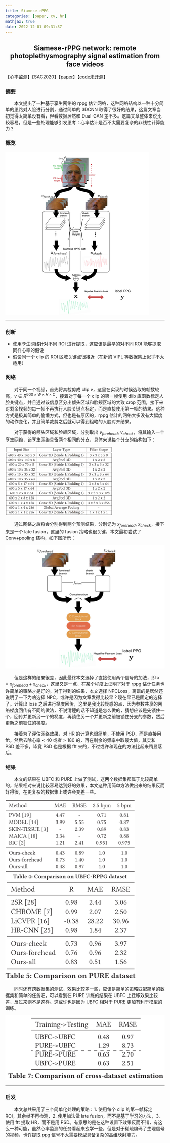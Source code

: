 ```yaml
---
title: Siamese-rPPG
categories: [paper, cv, hr]
mathjax: true
date: 2022-12-01 09:31:37
---
```


<h2><center> Siamese-rPPG network: remote photoplethysmography signal estimation from face videos </center></h2>

【心率监测】【SAC2020】【[paper](https://dl.acm.org/doi/10.1145/3341105.3373905)】【[code未开源]()】

### 摘要

&emsp;&emsp;本文提出了一种基于孪生网络的 rppg 估计网络，这种网络结构以一种十分简单的思路对人脸进行分割，通过简单的 3DCNN 取得了很好的结果，这篇文章当初觉得太简单没有看，但看数据居然和 Dual-GAN 差不多。这篇文章整体来说比较容易，但是一些处理能够引发思考：心率估计是否不太需要复杂的非线性计算能力？

### 概览

<img src="Siamese-rPPG/image-20221201152359197.png" alt="image-20221201152359197" style="zoom:50%;" />

<!-- more -->

----

### 创新

- 使用孪生网络针对不同 ROI 进行提取，这应该是最早的对不同 ROI 能够提取同样心率的假设
- 假设同一个 clip 的 ROI 区域关键点很接近（在新的 VIPL 等数据集上似乎不太适用）

### 网络

&emsp;&emsp;对于同一个视频，首先将其裁剪成 clip $v$，这里在实现的时候选取的帧数较高，$v\in R^{600\times W\times H\times C}$，接着对于每一个 clip 的第一帧使用 dlib 库函数标定人脸关键点，并且通过该信息区分出额头区域和脸颊区域的大致 crop 范围，接下来对剩余视频的每一帧不再执行人脸关键点标定，而是直接使用第一帧的结果。这种方式是极其简单的偷懒方式，但也是有原因的，rppg 估计的网络大多没有大幅度的动作变化，并且简单裁剪之后就可以得到粗略的人脸对齐结果。

&emsp;&emsp;对于获得的额头区域和脸颊区域，分别取出 $v_{forehead},\ v_{check}$，将其输入一个孪生网络，该孪生网络具备两个相同的分支，具体来说每个分支的结构如下：

<img src="Siamese-rPPG/image-20221201152916471.png" alt="image-20221201152916471" style="zoom: 33%;" />

&emsp;&emsp;通过网络之后将会分别得到两个预测结果，分别记为 $x_{forehead},\ x_{check}$，接下来是一个 late fusion，这里的 fusion 策略也很关键，本文最初尝试了 Conv+pooling 结构，如下图所示：

<img src="Siamese-rPPG/image-20221202102636322.png" alt="image-20221202102636322" style="zoom:50%;" />

&emsp;&emsp;但是这样的结果很差，因此最终本文选择了直接使用两个信号的加法，即 $x=x_{forehead}+x_{check}$，这里又是一点，在某个程度上证明了对于 rppg 估计任务也许简单的策略才是好的。对于得到的结果，本文选择 NPCLoss，离谱的是居然还说明了一下为啥选择 NPC，或许是因为文章发得比较早？现在早已是固定的选择了。计算出 loss 之后进行梯度回传，这里是我比较疑惑的点，因为参数共享的网络梯度回传有不同的做法，不说清楚的话不知道是怎么做的，猜想应该是先锁住一个，回传并更新另一个的梯度，再锁住另一个并更新之前被锁住分支的参数，然后更新之前锁住的梯度。

&emsp;&emsp;接着为了评估网络效果，对 HR 的计算也很简单，不使用 PSD，而是直接用 fft，然后去除心率 < 40 或者 > 180 的，再在剩余的频率中取最大值，其实和 PSD 差不多，毕竟 PSD 也是根据 fft 来的，不过或许和现在的方法比起来稍显落后。

### 结果

&emsp;&emsp;本文的结果在 UBFC 和 PURE 上做了测试，这两个数据集都属于比较简单的，结果相对来说比较容易达到好的效果，本文这种用简单方法做出来的结果反而好得很，在更复杂的数据集上或许会变差一些。

<img src="Siamese-rPPG/image-20221202105220447.png" alt="image-20221202105220447" style="zoom:40%;" />

<img src="Siamese-rPPG/image-20221202105209149.png" alt="image-20221202105209149" style="zoom:50%;" />

&emsp;&emsp;同时还有跨数据集的测试，效果比较差一些，应该是简单的策略匹配简单的数据集和简单的任务吧，可以看到在 PURE 训练的结果在 UBFC 上迁移效果比较差，反过来则不是这样。这或许也是因为 UBFC 相对于 PURE 更加有利于模型的训练。

<img src="Siamese-rPPG/image-20221202105303143.png" alt="image-20221202105303143" style="zoom:67%;" />

----

### 启发

&emsp;&emsp;本文总共采用了三个简单化处理的策略：1. 使用每个 clip 的第一帧标定 ROI，其余帧不再检测，2. 使用加法做 late fusion，而不是基于学习的方法，3. 使用 ftt 提取 HR，而不是用 PSD。有意思的是在这种设置下效果反而不错，有这么一种可能，虽然心率监测的任务看起来玄学一些，但是对于稀疏编码了生理信号的视频，也许提取 ppg 信号不太需要模型具备复杂的高维映射能力。
